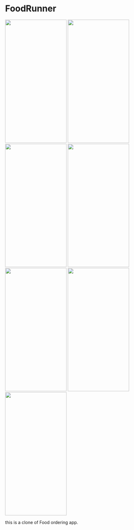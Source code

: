# FoodRunner

<img src="https://user-images.githubusercontent.com/62838207/114208756-781b1500-997b-11eb-955d-037a27c6494b.jpg" width="200" height="400"/>     <img src="https://user-images.githubusercontent.com/62838207/114207246-ccbd9080-9979-11eb-9f4a-c076bab8b5c2.jpg" width="200" height="400"/>    <img src="https://user-images.githubusercontent.com/62838207/114206919-751f2500-9979-11eb-943a-d272313a8dc6.jpg" width="200" height="400"/>
<img src="https://user-images.githubusercontent.com/62838207/140576686-dbef29af-ac99-487f-b070-72789ca9531b.jpg"  width="200" height="400"/>
<img src="https://user-images.githubusercontent.com/62838207/140576936-c4db24df-5458-4b24-9dca-176e0398c579.jpg" width="200" height="400"/>
<img src="https://user-images.githubusercontent.com/62838207/140577039-84a8f1ed-6aad-44d3-8b4b-ee0f7762d142.jpg" width="200" height="400"/>
<img src="https://user-images.githubusercontent.com/62838207/140577205-4ff3c010-846c-4934-9b52-bbef8e088eee.jpg" width="200" height="400"/>

this is a clone of Food ordering app.
